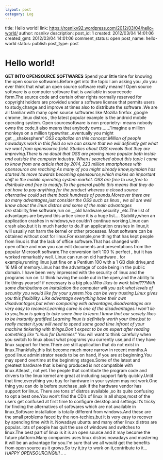 ```yaml
---
layout: post
category: Log
---
```



title: Hello world!
link: https://rosnikv92.wordpress.com/2012/03/04/hello-world/
author: rosnikv
description: 
post_id: 1
created: 2012/03/04 14:01:06
created_gmt: 2012/03/04 14:01:06
comment_status: open
post_name: hello-world
status: publish
post_type: post

# Hello world!

**GET INTO OPENSOURCE SOFTWARES** Spend your little time for knowing the open source softwares.Before get into the topic I am asking you ,do you ever think that what an open source software really means!! Open source software is a computer software that is available in sourcecode form.The source code and certain other rights normally reserved for copyright holders are provided under a software license that permits users to study,change and improve at times also to distribute the software .We are all familiar with many open source softwares like Mozilla firefox ,google chrome ,linux distros , the latest popular example is the android mobile operating system. Open sourcesoftware is non proprietry- means nobody owns the code,it also means that anybody owns….._“Imagine a million monkeys on a million typewriter…eventually you might get __shakesphere” _OSS capitalize on this concept.Million of people nowadays work in this field so we can assure that we will definetly get what we want from opensource field. Studies about OSS reveals that they are improving.There is no doubt that OSS are proving more popular both inside and outside the computer industry. When I searched about this topic I came to know from one article that by 2014, 223 million smartphones with opensource are reaching.As many of you might already know,symbian has started its move towards becoming opensource,which makes an important shift in the mobile operating system market. OSS are free to use,free to distribute and free to modify.To the general public this means that they do not have to pay anything for the product whereas a closed source alternative could set them back hundreds of pounds.Moreover there are so many advantages,just consider the OSS such as linux , we all are well know about the linux distros and some of the main advantages are_ stability,free software,run on __old hardware,security _etc.The list of advantages are beyond this artice since it is a huge list…. Stability,when an application crashes in windows,we couldn’t continue working.Linux can crash also,but it is much harder to do.If an application crashes in linux,it will usually not harm the kernel or other processes. Most software can be obtained without cost for linux.For example,one thing that has kept people from linux is that the lack of office software.That has changed with open office and now you can edit documents and presentations from the popular Microsoft software.The conversion isn’t 100 % perfect , but it has worked remarkably well. Linux can run on old hardware . for example,running linux just fine on a Pentium 100 with a 1 GB disk drive,and 16 MB of memory.Linux has the advantage of code being in the public domain. I have been very impressed with the security of linux and the programs run on it.I think having the code out in the open,and the ability to fix things yourself if necessary is a big plus._Who likes to work blind???_With some distributions on installation the computer will you ask what levels of security you would like for your system.You can be very trusting.Linux gives you this flexibility. Like advantage everything have their own disadvantages,but when comparing with advantages,disadvantages are very easy to recover.Learning curve is one of the disadvantages.i won’t lie to you,linux is going to take some time to learn.I know that our society likes to be instantly gratified.Learning linux is definitely worth your time,but to really master it,you will need to spend some good time infront of your machine tinkering with things.Don’t expect to be an expert after reading something like_ “Linux for Dummies”_ You will want to think carefully when you switch to linux about what programs you currently use,and if they have linux support for them.There are still application that do not exist in linux.Thankfully,this list become much more narrow in recent months.A good linux administrator needs to be on hand, if you are at beginning.You may spend overtime at the beginning stages.Some of the latest and greatest hardware that is being produced is not compatible with linux.Atleast , not yet.The people that contribute the program code and drivers to the linux kernel are great at including support fairly quickly.Until that time,everything you buy for hardware in your system may not work.One thing you can do is before purchase ,ask if the hardware vendor has support for linux. There are tons of distros available ,so its quite confusing to opt a best one.You won’t find the CD’s of linux in all shops,most of the users get confused at first time to configure desktop and settings.It’s tricky for finding the alternatives of softwares which are not available in linux,Software installation is totally different from windows.And these are the small problems faced by the non-techies,but it is very easy to recover by spending time with it. Nowadays ubuntu and many other linux distros are popular..lots of people has quit the use of windows and switches to linux.The best part of linux is it is an open source and it may become the future platform.Many companies uses linux distros nowadays and mastering it will be an advantage for you.I’m sure that we all would get the benefits from open source as it grows.So try it,try to work on it,contribute to it… _HAPPY OPENSOURCING!!!!_ _ _
